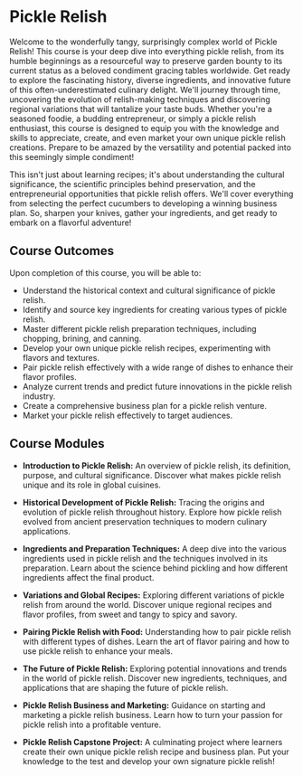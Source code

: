# Pickle Relish

Welcome to the wonderfully tangy, surprisingly complex world of Pickle Relish! This course is your deep dive into everything pickle relish, from its humble beginnings as a resourceful way to preserve garden bounty to its current status as a beloved condiment gracing tables worldwide. Get ready to explore the fascinating history, diverse ingredients, and innovative future of this often-underestimated culinary delight. We'll journey through time, uncovering the evolution of relish-making techniques and discovering regional variations that will tantalize your taste buds. Whether you're a seasoned foodie, a budding entrepreneur, or simply a pickle relish enthusiast, this course is designed to equip you with the knowledge and skills to appreciate, create, and even market your own unique pickle relish creations. Prepare to be amazed by the versatility and potential packed into this seemingly simple condiment!

This isn't just about learning recipes; it's about understanding the cultural significance, the scientific principles behind preservation, and the entrepreneurial opportunities that pickle relish offers. We'll cover everything from selecting the perfect cucumbers to developing a winning business plan. So, sharpen your knives, gather your ingredients, and get ready to embark on a flavorful adventure!

## Course Outcomes

Upon completion of this course, you will be able to:

*   Understand the historical context and cultural significance of pickle relish.
*   Identify and source key ingredients for creating various types of pickle relish.
*   Master different pickle relish preparation techniques, including chopping, brining, and canning.
*   Develop your own unique pickle relish recipes, experimenting with flavors and textures.
*   Pair pickle relish effectively with a wide range of dishes to enhance their flavor profiles.
*   Analyze current trends and predict future innovations in the pickle relish industry.
*   Create a comprehensive business plan for a pickle relish venture.
*   Market your pickle relish effectively to target audiences.

## Course Modules

*   **Introduction to Pickle Relish:** An overview of pickle relish, its definition, purpose, and cultural significance. Discover what makes pickle relish unique and its role in global cuisines.

*   **Historical Development of Pickle Relish:** Tracing the origins and evolution of pickle relish throughout history. Explore how pickle relish evolved from ancient preservation techniques to modern culinary applications.

*   **Ingredients and Preparation Techniques:** A deep dive into the various ingredients used in pickle relish and the techniques involved in its preparation. Learn about the science behind pickling and how different ingredients affect the final product.

*   **Variations and Global Recipes:** Exploring different variations of pickle relish from around the world. Discover unique regional recipes and flavor profiles, from sweet and tangy to spicy and savory.

*   **Pairing Pickle Relish with Food:** Understanding how to pair pickle relish with different types of dishes. Learn the art of flavor pairing and how to use pickle relish to enhance your meals.

*   **The Future of Pickle Relish:** Exploring potential innovations and trends in the world of pickle relish. Discover new ingredients, techniques, and applications that are shaping the future of pickle relish.

*   **Pickle Relish Business and Marketing:** Guidance on starting and marketing a pickle relish business. Learn how to turn your passion for pickle relish into a profitable venture.

*   **Pickle Relish Capstone Project:** A culminating project where learners create their own unique pickle relish recipe and business plan. Put your knowledge to the test and develop your own signature pickle relish!
